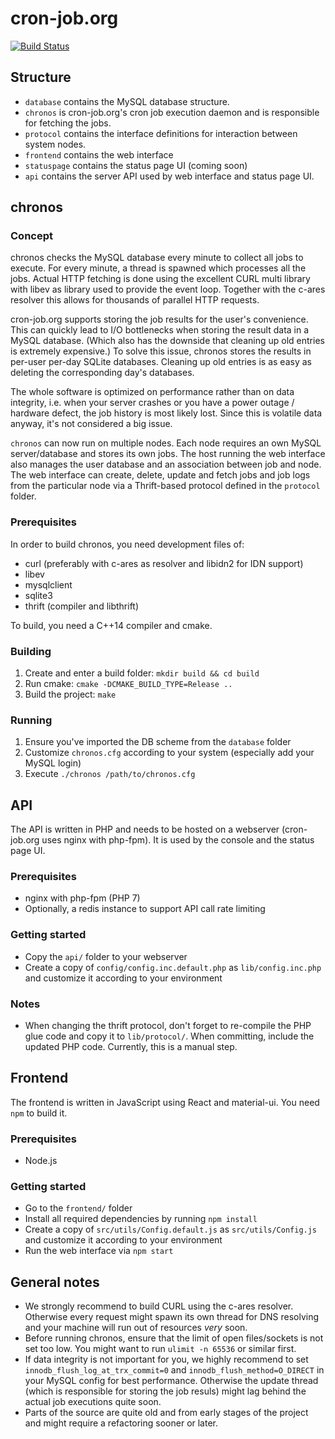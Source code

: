 cron-job.org
============

[![Build Status](https://travis-ci.org/pschlan/cron-job.org.svg?branch=master)](https://travis-ci.org/pschlan/cron-job.org)

Structure
---------
* `database` contains the MySQL database structure.
* `chronos` is cron-job.org's cron job execution daemon and is responsible for fetching the jobs.
* `protocol` contains the interface definitions for interaction between system nodes.
* `frontend` contains the web interface
* `statuspage` contains the status page UI (coming soon)
* `api` contains the server API used by web interface and status page UI.

chronos
-------
### Concept
chronos checks the MySQL database every minute to collect all jobs to execute. For every minute, a thread is spawned which processes all the jobs. Actual HTTP fetching is done using the excellent CURL multi library with libev as library used to provide the event loop. Together with the c-ares resolver this allows for thousands of parallel HTTP requests.

cron-job.org supports storing the job results for the user's convenience. This can quickly lead to I/O bottlenecks when storing the result data in a MySQL database. (Which also has the downside that cleaning up old entries is extremely expensive.) To solve this issue, chronos stores the results in per-user per-day SQLite databases. Cleaning up old entries is as easy as deleting the corresponding day's databases.

The whole software is optimized on performance rather than on data integrity, i.e. when your server crashes or you have a power outage / hardware defect, the job history is most likely lost. Since this is volatile data anyway, it's not considered a big issue.

`chronos` can now run on multiple nodes. Each node requires an own MySQL server/database and stores its own jobs. The host
running the web interface also manages the user database and an association between job and node. The web interface can
create, delete, update and fetch jobs and job logs from the particular node via a Thrift-based protocol defined in the
`protocol` folder.

### Prerequisites
In order to build chronos, you need development files of:
* curl (preferably with c-ares as resolver and libidn2 for IDN support)
* libev
* mysqlclient
* sqlite3
* thrift (compiler and libthrift)

To build, you need a C++14 compiler and cmake.

### Building
1. Create and enter a build folder: `mkdir build && cd build`
2. Run cmake: `cmake -DCMAKE_BUILD_TYPE=Release ..`
3. Build the project: `make`

### Running
1. Ensure you've imported the DB scheme from the `database` folder
2. Customize `chronos.cfg` according to your system (especially add your MySQL login)
3. Execute `./chronos /path/to/chronos.cfg`

API
---
The API is written in PHP and needs to be hosted on a webserver (cron-job.org uses nginx with php-fpm). It is used by the console and the status page UI.

### Prerequisites
* nginx with php-fpm (PHP 7)
* Optionally, a redis instance to support API call rate limiting

### Getting started
* Copy the `api/` folder to your webserver
* Create a copy of `config/config.inc.default.php` as `lib/config.inc.php` and customize it according to your environment

### Notes
* When changing the thrift protocol, don't forget to re-compile the PHP glue code and copy it to `lib/protocol/`. When committing, include the updated PHP code. Currently, this is a manual step.

Frontend
--------
The frontend is written in JavaScript using React and material-ui. You need `npm` to build it.

### Prerequisites
* Node.js

### Getting started
* Go to the `frontend/` folder
* Install all required dependencies by running `npm install`
* Create a copy of `src/utils/Config.default.js` as `src/utils/Config.js` and customize it according to your environment
* Run the web interface via `npm start`

General notes
-------------
* We strongly recommend to build CURL using the c-ares resolver. Otherwise every request might spawn its own thread for DNS resolving and your machine will run out of resources *very* soon.
* Before running chronos, ensure that the limit of open files/sockets is not set too low. You might want to run `ulimit -n 65536` or similar first.
* If data integrity is not important for you, we highly recommend to set `innodb_flush_log_at_trx_commit=0` and `innodb_flush_method=O_DIRECT` in your MySQL config for best performance. Otherwise the update thread (which is responsible for storing the job resuls) might lag behind the actual job executions quite soon.
* Parts of the source are quite old and from early stages of the project and might require a refactoring sooner or later.

